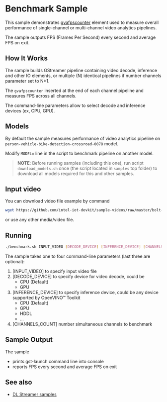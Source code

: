 # Benchmark Sample

This sample demonstrates [gvafpscounter](https://github.com/openvinotoolkit/dlstreamer_gst/wiki/gvafpscounter) element used to measure overall performance of single-channel or multi-channel video analytics pipelines.

The sample outputs FPS (Frames Per Second) every second and average FPS on exit.

## How It Works
The sample builds GStreamer pipeline containing video decode, inference and other IO elements, or multiple (N) identical pipelines if number channels parameter set to N>1.

The `gvafpscounter` inserted at the end of each channel pipeline and measures FPS across all channels.

The command-line parameters allow to select decode and inference devices (ex, CPU, GPU).

## Models

By default the sample measures performance of video analytics pipeline on `person-vehicle-bike-detection-crossroad-0078` model.

Modify `MODEL=` line in the script to benchmark pipeline on another model.

> **NOTE**: Before running samples (including this one), run script `download_models.sh` once (the script located in `samples` top folder) to download all models required for this and other samples.

## Input video

You can download video file example by command
```sh
wget https://github.com/intel-iot-devkit/sample-videos/raw/master/bolt-detection.mp4
```
or use any other media/video file.

## Running

```sh
./benchmark.sh INPUT_VIDEO [DECODE_DEVICE] [INFERENCE_DEVICE] [CHANNELS_COUNT]
```

The sample takes one to four command-line parameters (last three are optional):
1. [INPUT_VIDEO] to specify input video file
2. [DECODE_DEVICE] to specify device for video decode, could be
    * CPU (Default)
    * GPU
3. [INFERENCE_DEVICE] to specify inference device, could be any device supported by OpenVINO™ Toolkit
    * CPU (Default)
    * GPU
    * HDDL
    * ...
4. [CHANNELS_COUNT] number simultaneous channels to benchmark

## Sample Output

The sample
* prints gst-launch command line into console
* reports FPS every second and average FPS on exit

## See also
* [DL Streamer samples](../README.md)
